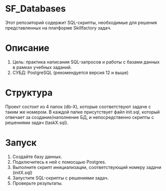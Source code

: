 # SF_Databases

Этот репозиторий содержит SQL-скрипты, необходимые для решения представленных на платформе Skillfactory задач.

# Описание
1) Цель: практика написания SQL-запросов и работы с базами данных в рамках учебных заданий.
2) СУБД: PostgreSQL (рекомендуется версия 12 и выше) 

# Структура
Проект состоит из 4 папок (db-X), которые соответствуют задаче с таким же номером. В каждой папке присутствует файл init.sql, который отвечает за создание/наполнение БД, и непосредственно скрипты с решениями задач (taskX.sql).

# Запуск
1) Создайте базу данных.
2) Подключитесь к ней с помосщью Postgres.
3) Выполните скрипт инициализации, соответствующий номеру задачи (initX.sql)
4) Запустите SQL-скрипты с решениями задач.
5) Проверьте результаты.

